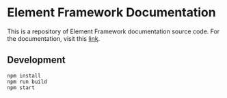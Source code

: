 # Element Framework Documentation

This is a repository of Element Framework documentation source code. For the documentation, visit this [link](https://ui.refinitiv.com).

## Development
```
npm install
npm run build
npm start
```